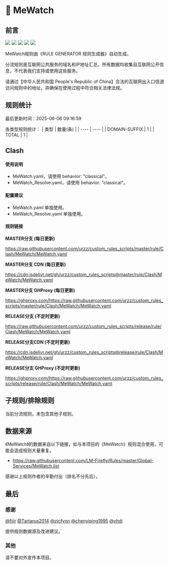 # 🧸 MeWatch

## 前言

![](https://shields.io/badge/-移除重复规则-ff69b4) ![](https://shields.io/badge/-DOMAIN与DOMAIN--SUFFIX合并-green) ![](https://shields.io/badge/-DOMAIN--SUFFIX间合并-critical) ![](https://shields.io/badge/-DOMAIN--SUFFIX与DOMAIN--KEYWORD合并-blue) ![](https://shields.io/badge/-IP--CIDR(6)合并-blueviolet) 

MeWatch规则由《RULE GENERATOR 规则生成器》自动生成。

分流规则是互联网公共服务的域名和IP地址汇总，所有数据均收集自互联网公开信息，不代表我们支持或使用这些服务。

请通过【中华人民共和国 People's Republic of China】合法的互联网出入口信道访问规则中的地址，并确保在使用过程中符合相关法律法规。

## 规则统计

最后更新时间：2025-06-06 09:16:59

各类型规则统计：
| 类型 | 数量(条)  | 
| ---- | ----  |
| DOMAIN-SUFFIX | 1  | 
| TOTAL | 1  | 


## Clash 

#### 使用说明
- MeWatch.yaml，请使用 behavior: "classical"。
- MeWatch_Resolve.yaml，请使用 behavior: "classical"。

#### 配置建议
- MeWatch.yaml 单独使用。
- MeWatch_Resolve.yaml 单独使用。

#### 规则链接
**MASTER分支 (每日更新)**

https://raw.githubusercontent.com/urzz/custom_rules_scripts/master/rule/Clash/MeWatch/MeWatch.yaml

**MASTER分支 CDN (每日更新)**

https://cdn.jsdelivr.net/gh/urzz/custom_rules_scripts@master/rule/Clash/MeWatch/MeWatch.yaml

**MASTER分支 GHProxy (每日更新)**

https://ghproxy.com/https://raw.githubusercontent.com/urzz/custom_rules_scripts/master/rule/Clash/MeWatch/MeWatch.yaml

**RELEASE分支 (不定时更新)**

https://raw.githubusercontent.com/urzz/custom_rules_scripts/release/rule/Clash/MeWatch/MeWatch.yaml

**RELEASE分支CDN (不定时更新)**

https://cdn.jsdelivr.net/gh/urzz/custom_rules_scripts@release/rule/Clash/MeWatch/MeWatch.yaml

**RELEASE分支 GHProxy (不定时更新)**

https://ghproxy.com/https://raw.githubusercontent.com/urzz/custom_rules_scripts/release/rule/Clash/MeWatch/MeWatch.yaml

## 子规则/排除规则


当前分流规则，未包含其他子规则。

## 数据来源

《MeWatch》的数据来自以下链接，如与本项目的《MeWatch》规则混合使用，可能会造成规则大量重复。

- https://raw.githubusercontent.com/LM-Firefly/Rules/master/Global-Services/MeWatch.list


感谢以上规则作者的辛勤付出（排名不分先后）。

## 最后

### 感谢

[@fiiir](https://github.com/fiiir) [@Tartarus2014](https://github.com/Tartarus2014) [@zjcfynn](https://github.com/zjcfynn) [@chenyiping1995](https://github.com/chenyiping1995) [@vhdj](https://github.com/vhdj)

提供规则数据源及改进建议。

### 其他

请不要对外宣传本项目。